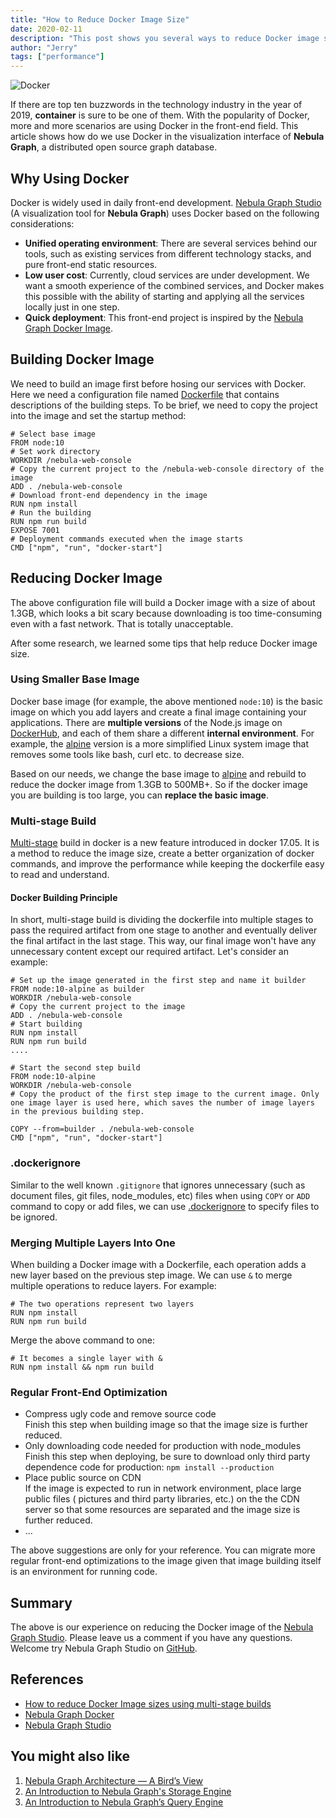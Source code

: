 ```yaml
---
title: "How to Reduce Docker Image Size"
date: 2020-02-11
description: "This post shows you several ways to reduce Docker image size. These tips helped Nebula Graph devs reduce the image from 1.3G to 0.3G."
author: "Jerry"
tags: ["performance"]
---
```


![Docker](https://user-images.githubusercontent.com/56643819/74205747-8dcb7680-4cb3-11ea-97c0-7c8bf36dd0e1.png)

If there are top ten buzzwords in the technology industry in the year of 2019, **container** is sure to be one of them. With the popularity of Docker, more and more scenarios are using Docker in the front-end field. This article shows how do we use Docker in the visualization interface of **Nebula Graph**, a distributed open source graph database.

## Why Using Docker

Docker is widely used in daily front-end development. [Nebula Graph Studio](https://github.com/vesoft-inc/nebula-web-docker/blob/master/README.md) (A visualization tool for **Nebula Graph**) uses Docker based on the following considerations:

- **Unified operating environment**: There are several services behind our tools, such as existing services from different technology stacks, and pure front-end static resources.<br />
- **Low user cost**: Currently, cloud services are under development. We want a smooth experience of the combined services, and Docker makes this possible with the ability of starting and applying all the services locally just in one step.
- **Quick deployment**: This front-end project is inspired by the [Nebula Graph Docker Image](https://github.com/vesoft-inc/nebula-docker-compose).

## Building Docker Image

We need to build an image first before hosing our services with Docker. Here we need a configuration file named [Dockerfile](https://docs.docker.com/engine/reference/builder/) that contains descriptions of the building steps. To be brief, we need to copy the project into the image and set the startup method:

```shell
# Select base image
FROM node:10
# Set work directory
WORKDIR /nebula-web-console
# Copy the current project to the /nebula-web-console directory of the image
ADD . /nebula-web-console
# Download front-end dependency in the image
RUN npm install
# Run the building
RUN npm run build
EXPOSE 7001
# Deployment commands executed when the image starts
CMD ["npm", "run", "docker-start"]
```

## Reducing Docker Image

The above configuration file will build a Docker image with a size of about 1.3GB, which looks a bit scary because downloading is too time-consuming even with a fast network. That is totally unacceptable.

After some research, we learned some tips that help reduce Docker image size.

### Using Smaller Base Image

Docker base image (for example, the above mentioned `node:10`) is the basic image on which you add layers and create a final image containing your applications. There are **multiple versions** of the Node.js image on [DockerHub](https://hub.docker.com/_/node), and each of them share a different **internal environment**. For example, the [alpine](https://yeasy.gitbooks.io/docker_practice/cases/os/alpine.html) version is a more simplified Linux system image that removes some tools like bash, curl etc. to decrease size.

Based on our needs, we change the base image to [alpine](https://yeasy.gitbooks.io/docker_practice/cases/os/alpine.html) and rebuild to reduce the docker image from 1.3GB to 500MB+. So if the docker image you are building is too large, you can **replace the basic image**.

### Multi-stage Build

[Multi-stage](https://docs.docker.com/develop/develop-images/multistage-build/) build in docker is a new feature introduced in docker 17.05. It is a method to reduce the image size, create a better organization of docker commands, and improve the performance while keeping the dockerfile easy to read and understand.

#### Docker Building Principle

In short, multi-stage build is dividing the dockerfile into multiple stages to pass the required artifact from one stage to another and eventually deliver the final artifact in the last stage. This way, our final image won't have any unnecessary content except our required artifact. Let's consider an example:

```shell
# Set up the image generated in the first step and name it builder
FROM node:10-alpine as builder
WORKDIR /nebula-web-console
# Copy the current project to the image
ADD . /nebula-web-console
# Start building
RUN npm install
RUN npm run build
....

# Start the second step build
FROM node:10-alpine
WORKDIR /nebula-web-console
# Copy the product of the first step image to the current image. Only one image layer is used here, which saves the number of image layers in the previous building step.

COPY --from=builder . /nebula-web-console
CMD ["npm", "run", "docker-start"]
```

### .dockerignore

Similar to the well known `.gitignore` that ignores unnecessary (such as document files, git files, node_modules, etc) files when using `COPY` or `ADD` command to copy or add files, we can use [.dockerignore](https://docs.docker.com/engine/reference/builder/#dockerignore-file) to specify files to be ignored.

### Merging Multiple Layers Into One

When building a Docker image with a Dockerfile, each operation adds a new layer based on the previous step image. We can use `&` to merge multiple operations to reduce layers. For example:

```shell
# The two operations represent two layers
RUN npm install
RUN npm run build
```

Merge the above command to one:

```shell
# It becomes a single layer with &
RUN npm install && npm run build
```

### Regular Front-End Optimization

- Compress ugly code and remove source code<br />
Finish this step when building image so that the image size is further reduced.
- Only downloading code needed for production with node_modules<br />
Finish this step when deploying, be sure to download only third party dependence code for production: `npm install --production`
- Place public source on CDN<br />
If the image is expected to run in network environment, place large public files ( pictures and third party libraries, etc.) on the the CDN server so that some resources are separated and the image size is further reduced.
- ...

The above suggestions are only for your reference. You can migrate more regular front-end optimizations to the image given that image building itself is an environment for running code.

## Summary

The above is our experience on reducing the Docker image of the [Nebula Graph Studio](https://github.com/vesoft-inc/nebula-web-docker/blob/master/README.md). Please leave us a comment if you have any questions. Welcome try Nebula Graph Studio on [GitHub](https://github.com/vesoft-inc/nebula-web-docker).

## References

- [How to reduce Docker Image sizes using multi-stage builds](https://blog.logrocket.com/reduce-docker-image-sizes-using-multi-stage-builds/)
- [Nebula Graph Docker](https://github.com/vesoft-inc/nebula-docker-compose)
- [Nebula Graph Studio](https://github.com/vesoft-inc/nebula-web-docker)

## You might also like
1. [Nebula Graph Architecture — A Bird’s View](https://nebula-graph.io/en/posts/nebula-graph-architecture-overview/)
1. [An Introduction to Nebula Graph's Storage Engine](https://nebula-graph.io/en/posts/nebula-graph-storage-engine-overview/)
1. [An Introduction to Nebula Graph’s Query Engine](https://nebula-graph.io/en/posts/nebula-graph-query-engine-overview/)